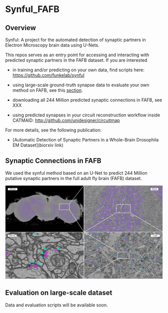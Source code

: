 Synful_FAFB
===========

## Overview

Synful: A project for the automated detection of synaptic partners in Electron Microscopy brain data using U-Nets.

This repos serves as an entry point for accessing and interacting with predicted synaptic partners in the FAFB dataset.
If you are interested

- in training and/or predicting on your own data, find scripts here: https://github.com/funkelab/synful

- using large-scale ground-truth synapse data to evaluate your own method on FAFB, see this [section](Evaluation-on-large-scale-dataset).

- downloading all 244 Million predicted synaptic connections in FAFB, see XXX

- using predicted synapses in your circuit reconstruction workflow inside CATMAID: http://github.com/unidesigner/circuitmap


For more details, see the following publication:

- [Automatic Detection of Synaptic Partners in a Whole-Brain Drosophila EM Dataset](biorxiv link)

## Synaptic Connections in FAFB

We used the synful method based on an U-Net to predict 244 Million putative synaptic partners in the full adult fly brain (FAFB) dataset.

![method_figure](docs/_static/fafb_zoom_sequence.jpg)


## Evaluation on large-scale dataset

Data and evaluation scripts will be available soon.